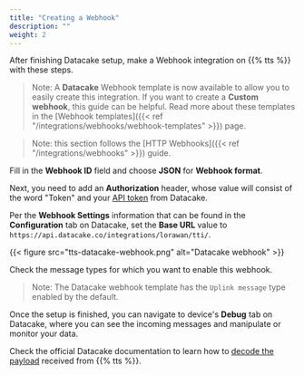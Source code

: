 ```yaml
---
title: "Creating a Webhook"
description: ""
weight: 2
---
```


After finishing Datacake setup, make a Webhook integration on {{% tts %}} with these steps.

<!--more-->

>Note: A **Datacake** Webhook template is now available to allow you to easily create this integration. If you want to create a **Custom webhook**, this guide can be helpful. Read more about these templates in the [Webhook templates]({{< ref "/integrations/webhooks/webhook-templates" >}}) page.

>Note: this section follows the [HTTP Webhooks]({{< ref "/integrations/webhooks" >}}) guide. 

Fill in the **Webhook ID** field and choose **JSON** for **Webhook format**. 

Next, you need to add an **Authorization** header, whose value will consist of the word "Token" and your [API token](https://docs.datacake.de/api/generate-access-token) from Datacake.

Per the **Webhook Settings** information that can be found in the **Configuration** tab on Datacake, set the **Base URL** value to `https://api.datacake.co/integrations/lorawan/tti/`.

{{< figure src="tts-datacake-webhook.png" alt="Datacake webhook" >}}

Check the message types for which you want to enable this webhook.

>Note: The Datacake webhook template has the `Uplink message` type enabled by the default. 

Once the setup is finished, you can navigate to device's **Debug** tab on Datacake, where you can see the incoming messages and manipulate or monitor your data.

Check the official Datacake documentation to learn how to [decode the payload](https://docs.datacake.de/lorawan/payload-decoders) received from {{% tts %}}. 
